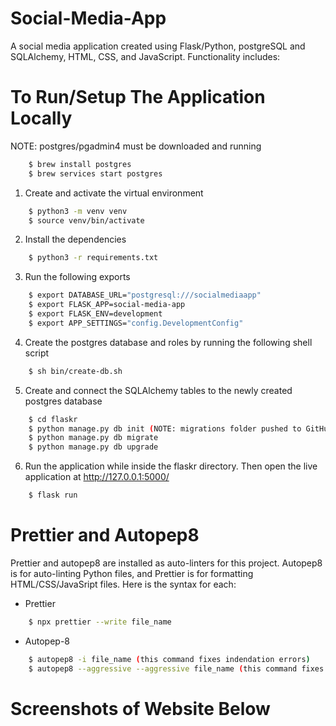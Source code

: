 # Social-Media-App

A social media application created using Flask/Python, postgreSQL and SQLAlchemy, HTML, CSS, and JavaScript. 
Functionality includes:

# To Run/Setup The Application Locally 
NOTE: postgres/pgadmin4 must be downloaded and running
```sh
    $ brew install postgres
    $ brew services start postgres
```

1. Create and activate the virtual environment
```sh
    $ python3 -m venv venv
    $ source venv/bin/activate
```

2. Install the dependencies
```sh
    $ python3 -r requirements.txt
```

3. Run the following exports
```sh
    $ export DATABASE_URL="postgresql:///socialmediaapp"
    $ export FLASK_APP=social-media-app
    $ export FLASK_ENV=development
    $ export APP_SETTINGS="config.DevelopmentConfig"
```

4. Create the postgres database and roles by running the following shell script
```sh
    $ sh bin/create-db.sh
```

5. Create and connect the SQLAlchemy tables to the newly created postgres database
```sh
    $ cd flaskr
    $ python manage.py db init (NOTE: migrations folder pushed to GitHub already, this step may be unneccessary) 
    $ python manage.py db migrate
    $ python manage.py db upgrade
```

6. Run the application while inside the flaskr directory. Then open the live application at http://127.0.0.1:5000/
```sh
    $ flask run
```

# Prettier and Autopep8
Prettier and autopep8 are installed as auto-linters for this project. Autopep8 is for auto-linting Python files, and Prettier is for formatting HTML/CSS/JavaSript files. Here is the syntax for each:

- Prettier
```sh
    $ npx prettier --write file_name
```

- Autopep-8
```sh
    $ autopep8 -i file_name (this command fixes indendation errors)
    $ autopep8 --aggressive --aggressive file_name (this command fixes formatting issues)
```

# Screenshots of Website Below
